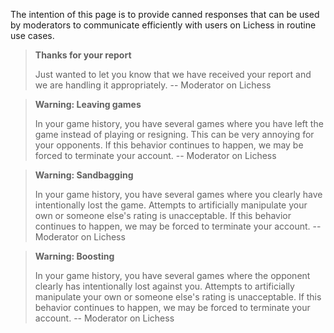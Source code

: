 The intention of this page is to provide canned responses that can be used by moderators to communicate efficiently with users on Lichess in routine use cases.

> **Thanks for your report**
>
> Just wanted to let you know that we have received your report and we are handling it appropriately. -- Moderator on Lichess

> **Warning: Leaving games**
>
> In your game history, you have several games where you have left the game instead of playing or resigning. This can be very annoying for your opponents. If this behavior continues to happen, we may be forced to terminate your account. -- Moderator on Lichess

> **Warning: Sandbagging**
> 
> In your game history, you have several games where you clearly have intentionally lost the game. Attempts to artificially manipulate your own or someone else's rating is unacceptable. If this behavior continues to happen, we may be forced to terminate your account. -- Moderator on Lichess

> **Warning: Boosting**
> 
> In your game history, you have several games where the opponent clearly has intentionally lost against you. Attempts to artificially manipulate your own or someone else's rating is unacceptable. If this behavior continues to happen, we may be forced to terminate your account. -- Moderator on Lichess